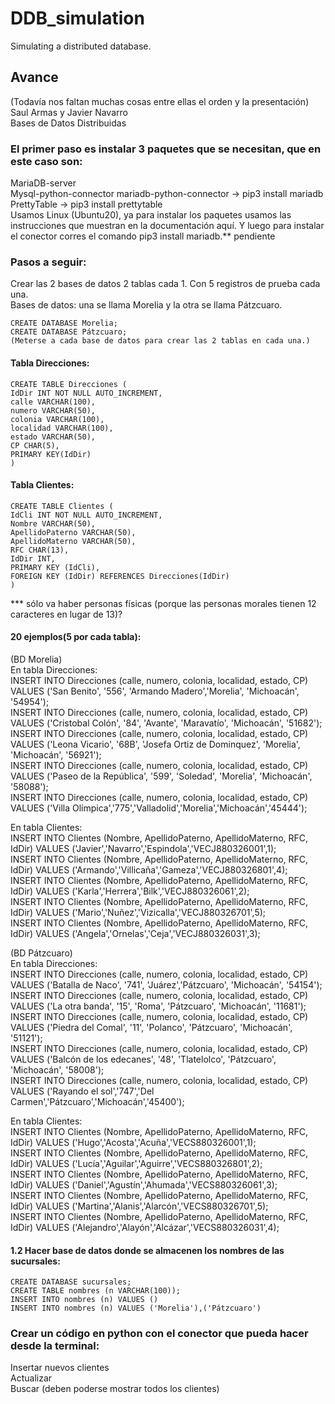 # DDB_simulation
Simulating a distributed database.

## Avance
(Todavía nos faltan muchas cosas entre ellas el orden y la presentación)   
Saul Armas y Javier Navarro    
Bases de Datos Distribuidas   

### El primer paso es instalar 3 paquetes que se necesitan, que en este caso son:
MariaDB-server   
Mysql-python-connector    mariadb-python-connector -> pip3 install mariadb    
PrettyTable -> pip3 install prettytable    
Usamos Linux (Ubuntu20), ya para instalar los paquetes usamos las instrucciones que muestran en la documentación aquí. Y luego para instalar el conector corres el comando pip3 install mariadb.** pendiente     

### Pasos a seguir: 
Crear las 2 bases de datos 2 tablas cada 1. Con 5 registros de prueba cada una.   
Bases de datos: una se llama Morelia y la otra se llama Pátzcuaro.   

	CREATE DATABASE Morelia;   
	CREATE DATABASE Pátzcuaro;   
	(Meterse a cada base de datos para crear las 2 tablas en cada una.)   
#### Tabla Direcciones:   
	CREATE TABLE Direcciones (   
	IdDir INT NOT NULL AUTO_INCREMENT,     
	calle VARCHAR(100),    
	numero VARCHAR(50),     
	colonia VARCHAR(100),    
	localidad VARCHAR(100),    
	estado VARCHAR(50),     
	CP CHAR(5),    
	PRIMARY KEY(IdDir)   
	)    

#### Tabla Clientes:   
	CREATE TABLE Clientes (   
	IdCli INT NOT NULL AUTO_INCREMENT,    
	Nombre VARCHAR(50),    
	ApellidoPaterno VARCHAR(50),     
	ApellidoMaterno VARCHAR(50),     
	RFC CHAR(13),     
	IdDir INT,    
	PRIMARY KEY (IdCli),    
	FOREIGN KEY (IdDir) REFERENCES Direcciones(IdDir)    
	)    
*** sólo va haber personas físicas (porque las personas morales tienen 12 caracteres en lugar de 13)?    
    
   
   
#### 20 ejemplos(5 por cada tabla):   
    
  
(BD Morelia)    
En tabla Direcciones:   
	INSERT INTO Direcciones (calle,  numero, colonia, localidad, estado, CP) VALUES ('San Benito', '556', 'Armando Madero','Morelia', 'Michoacán', '54954');    
	INSERT INTO Direcciones (calle,  numero, colonia, localidad, estado, CP) VALUES ('Cristobal Colón',  '84', 'Avante', 'Maravatío', 'Michoacán', '51682');   
	INSERT INTO Direcciones (calle,  numero, colonia, localidad, estado, CP) VALUES ('Leona Vicario',  '68B', 'Josefa Ortiz de Dominquez', 'Morelia', 'Michoacán', '56921');   
	INSERT INTO Direcciones (calle,  numero, colonia, localidad, estado, CP) VALUES ('Paseo de la República',  '599', 'Soledad', 'Morelia', 'Michoacán', '58088');   
	INSERT INTO Direcciones (calle,  numero, colonia, localidad, estado, CP) VALUES ('Villa Olímpica','775','Valladolid','Morelia','Michoacán','45444');     

En tabla Clientes:   
	INSERT INTO Clientes (Nombre,  ApellidoPaterno, ApellidoMaterno, RFC, IdDir) VALUES ('Javier','Navarro','Espindola','VECJ880326001',1);    
	INSERT INTO Clientes (Nombre,  ApellidoPaterno, ApellidoMaterno, RFC, IdDir) VALUES ('Armando','Villicaña','Gameza','VECJ880326801',4);   
	INSERT INTO Clientes (Nombre,  ApellidoPaterno, ApellidoMaterno, RFC, IdDir) VALUES ('Karla','Herrera','Bilk','VECJ880326061',2);   
	INSERT INTO Clientes (Nombre,  ApellidoPaterno, ApellidoMaterno, RFC, IdDir) VALUES ('Mario','Nuñez','Vizicalla','VECJ880326701',5);   
	INSERT INTO Clientes (Nombre,  ApellidoPaterno, ApellidoMaterno, RFC, IdDir) VALUES ('Angela','Ornelas','Ceja','VECJ880326031',3);   




(BD Pátzcuaro)   
En tabla Direcciones:   
	INSERT INTO Direcciones (calle,  numero, colonia, localidad, estado, CP) VALUES ('Batalla de Naco', '741', 'Juárez','Pátzcuaro', 'Michoacán', '54154');   
	INSERT INTO Direcciones (calle,  numero, colonia, localidad, estado, CP) VALUES ('La otra banda',  '15', 'Roma', 'Pátzcuaro', 'Michoacán', '11681');   
	INSERT INTO Direcciones (calle,  numero, colonia, localidad, estado, CP) VALUES ('Piedra del Comal',  '11', 'Polanco', 'Pátzcuaro', 'Michoacán', '51121');   
	INSERT INTO Direcciones (calle,  numero, colonia, localidad, estado, CP) VALUES ('Balcón de los edecanes',  '48', 'Tlatelolco', 'Pátzcuaro', 'Michoacán', '58008');   
	INSERT INTO Direcciones (calle,  numero, colonia, localidad, estado, CP) VALUES ('Rayando el sol','747','Del Carmen','Pátzcuaro','Michoacán','45400');   



En tabla Clientes:   
	INSERT INTO Clientes (Nombre,  ApellidoPaterno, ApellidoMaterno, RFC, IdDir) VALUES ('Hugo','Acosta','Acuña','VECS880326001',1);     
	INSERT INTO Clientes (Nombre,  ApellidoPaterno, ApellidoMaterno, RFC, IdDir) VALUES ('Lucía','Aguilar','Aguirre','VECS880326801',2);     
	INSERT INTO Clientes (Nombre,  ApellidoPaterno, ApellidoMaterno, RFC, IdDir) VALUES ('Daniel','Agustín','Ahumada','VECS880326061',3);    
	INSERT INTO Clientes (Nombre,  ApellidoPaterno, ApellidoMaterno, RFC, IdDir) VALUES ('Martina','Alanis','Alarcón','VECS880326701',5);    
	INSERT INTO Clientes (Nombre,  ApellidoPaterno, ApellidoMaterno, RFC, IdDir) VALUES ('Alejandro','Alayón','Alcázar','VECS880326031',4);     

#### 1.2 Hacer base de datos donde se almacenen los nombres de las sucursales:     
	CREATE DATABASE sucursales;    
	CREATE TABLE nombres (n VARCHAR(100));     
	INSERT INTO nombres (n) VALUES ()     
	INSERT INTO nombres (n) VALUES ('Morelia'),('Pátzcuaro')    



### Crear un código en python con el conector que pueda hacer desde la terminal:   
Insertar nuevos clientes      
Actualizar    
Buscar (deben poderse mostrar todos los clientes)   


